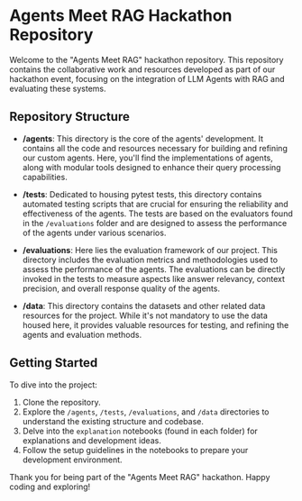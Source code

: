 # Agents Meet RAG Hackathon Repository

Welcome to the "Agents Meet RAG" hackathon repository. This repository contains the collaborative work and resources developed as part of our hackathon event, focusing on the integration of LLM Agents with RAG and evaluating these systems.

## Repository Structure

- **/agents**: This directory is the core of the agents' development. It contains all the code and resources necessary for building and refining our custom agents. Here, you'll find the implementations of agents, along with modular tools designed to enhance their query processing capabilities.

- **/tests**: Dedicated to housing pytest tests, this directory contains automated testing scripts that are crucial for ensuring the reliability and effectiveness of the agents. The tests are based on the evaluators found in the `/evaluations` folder and are designed to assess the performance of the agents under various scenarios.

- **/evaluations**: Here lies the evaluation framework of our project. This directory includes the evaluation metrics and methodologies used to assess the performance of the agents. The evaluations can be directly invoked in the tests to measure aspects like answer relevancy, context precision, and overall response quality of the agents.

- **/data**: This directory contains the datasets and other related data resources for the project. While it's not mandatory to use the data housed here, it provides valuable resources for testing, and refining the agents and evaluation methods.

## Getting Started

To dive into the project:

1. Clone the repository.
2. Explore the `/agents`, `/tests`, `/evaluations`, and `/data` directories to understand the existing structure and codebase.
3. Delve into the `explanation` notebooks (found in each folder) for explanations and development ideas.
4. Follow the setup guidelines in the notebooks to prepare your development environment.

Thank you for being part of the "Agents Meet RAG" hackathon. Happy coding and exploring!
